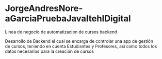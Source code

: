 # JorgeAndresNore-aGarciaPruebaJavaItehlDigital
Linea de negocio de automatizacion de cursos backend 

Desarrollo de Backend el cual se encarga de controlar una app de gestión de cursos, 
teniendo en cuenta Estudiantes y Profesores, 
así como todos los datos necesarios para la creación de cursos
